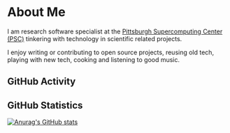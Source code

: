 # About Me
I am research software specialist at the [Pittsburgh Supercomputing Center (PSC)](https://www.psc.edu/) tinkering with technology in scientific related projects.

I enjoy writing or contributing to open source projects, reusing old tech, playing with new tech, cooking and listening to good music.

## GitHub Activity
<!--START_SECTION:activity-->
<!--END_SECTION:activity-->

## GitHub Statistics
[![Anurag's GitHub stats](https://github-readme-stats.vercel.app/api?username=icaoberg)](https://github.com/anuraghazra/github-readme-stats)
